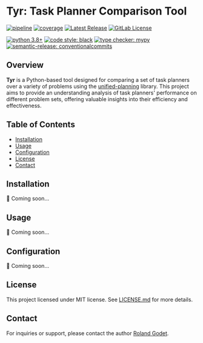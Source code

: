 # Tyr: Task Planner Comparison Tool

[![pipeline](https://gitlab.laas.fr/rgodet1/tyr/badges/master/pipeline.svg)](https://gitlab.laas.fr/rgodet1/tyr/-/pipelines)
[![coverage](https://gitlab.laas.fr/rgodet1/tyr/badges/master/coverage.svg)](https://gitlab.laas.fr/rgodet1/tyr/-/graphs/master/charts)
[![Latest Release](https://gitlab.laas.fr/rgodet1/tyr/-/badges/release.svg)](https://gitlab.laas.fr/rgodet1/tyr/-/releases)
[![GitLab License](https://img.shields.io/gitlab/license/rgodet1%2Ftyr?gitlab_url=https%3A%2F%2Fgitlab.laas.fr%2F&label=License)](https://gitlab.laas.fr/rgodet1/tyr/-/blob/master/LICENSE.md)

[![python 3.8+](https://img.shields.io/badge/python-3.8+-blue.svg?logo=python)](https://www.python.org/)
[![code style: black](https://img.shields.io/badge/code%20style-black-000000.svg)](https://github.com/psf/black)
[![type checker: mypy](https://img.shields.io/badge/%20type_checker-mypy-%231674b1)](https://github.com/python/mypy)
[![semantic-release: conventionalcommits](https://img.shields.io/badge/semantic--release-conventionalcommits-e10079?logo=semantic-release)](https://github.com/semantic-release/semantic-release)

## Overview

**Tyr** is a Python-based tool designed for comparing a set of task planners over a variety of problems using the [unified-planning](https://unified-planning.readthedocs.io) library.
This project aims to provide an understanding analysis of task planners' performance on different problem sets, offering valuable insights into their efficiency and effectiveness.

## Table of Contents

- [Installation](#installation)
- [Usage](#usage)
- [Configuration](#configuration)
- [License](#license)
- [Contact](#contact)

## Installation

🚧 Coming soon…

## Usage

🚧 Coming soon…

## Configuration

🚧 Coming soon…

## License

This project licensed under MIT license.
See [LICENSE.md](https://gitlab.laas.fr/rgodet1/tyr/-/blob/master/LICENSE.md) for more details.

## Contact

For inquiries or support, please contact the author [Roland Godet](mailto:rgodet@raida.fr).
